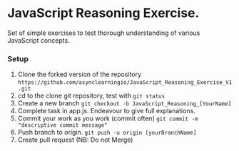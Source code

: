 # JavaScript Reasoning Exercise.

Set of simple exercises to test thorough understanding of various JavaScript concepts.

### Setup
1. Clone the forked version of the repository `https://github.com/asynclearningio/JavaScript_Reasoning_Exercise_V1.git`
2. cd to the clone git repository, test with `git status`
3. Create a new branch `git checkout -b JavaScript_Reasoning_[YourName]`
4. Complete task in app.js. Endeavour to give full explanations.
5.  Commit your work as you work (commit often) `git commit -m "descriptive commit message"`
6. Push branch to origin. `git push -u origin [yourBranchName]`
7. Create pull request (NB: Do not Merge)